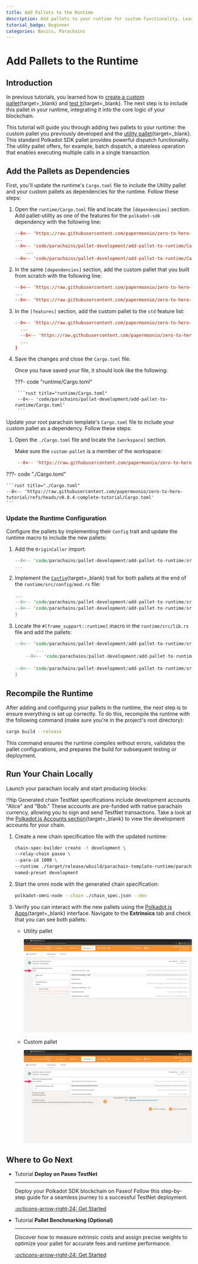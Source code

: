 ```yaml
---
title: Add Pallets to the Runtime
description: Add pallets to your runtime for custom functionality. Learn to configure and integrate pallets in Polkadot SDK-based blockchains.
tutorial_badge: Beginner
categories: Basics, Parachains
---
```


# Add Pallets to the Runtime

## Introduction

In previous tutorials, you learned how to [create a custom pallet](/tutorials/polkadot-sdk/parachains/zero-to-hero/build-custom-pallet/){target=\_blank} and [test it](/tutorials/polkadot-sdk/parachains/zero-to-hero/pallet-unit-testing/){target=\_blank}. The next step is to include this pallet in your runtime, integrating it into the core logic of your blockchain.

This tutorial will guide you through adding two pallets to your runtime: the custom pallet you previously developed and the [utility pallet](https://paritytech.github.io/polkadot-sdk/master/pallet_utility/index.html){target=\_blank}. This standard Polkadot SDK pallet provides powerful dispatch functionality. The utility pallet offers, for example, batch dispatch, a stateless operation that enables executing multiple calls in a single transaction.

## Add the Pallets as Dependencies

First, you'll update the runtime's `Cargo.toml` file to include the Utility pallet and your custom pallets as dependencies for the runtime. Follow these steps:

1. Open the `runtime/Cargo.toml` file and locate the `[dependencies]` section. Add pallet-utility as one of the features for the `polkadot-sdk` dependency with the following line:

    ```toml hl_lines="4" title="runtime/Cargo.toml"
    --8<-- 'https://raw.githubusercontent.com/papermoonio/zero-to-hero-tutorial/refs/heads/v0.0.4-complete-tutorial/runtime/Cargo.toml:19:19'
    ...
    --8<-- 'code/parachains/pallet-development/add-pallet-to-runtime/Cargo.toml:26:27'
        ...
    --8<-- 'code/parachains/pallet-development/add-pallet-to-runtime/Cargo.toml:55:55'
    ```

2. In the same `[dependencies]` section, add the custom pallet that you built from scratch with the following line:

    ```toml hl_lines="3" title="Cargo.toml"
    --8<-- 'https://raw.githubusercontent.com/papermoonio/zero-to-hero-tutorial/refs/heads/v0.0.4-complete-tutorial/runtime/Cargo.toml:19:19'
    ...
    --8<-- 'https://raw.githubusercontent.com/papermoonio/zero-to-hero-tutorial/refs/heads/v0.0.4-complete-tutorial/runtime/Cargo.toml:30:30'
    ```

3. In the `[features]` section, add the custom pallet to the `std` feature list:

    ```toml hl_lines="5" title="Cargo.toml"
    --8<-- 'https://raw.githubusercontent.com/papermoonio/zero-to-hero-tutorial/refs/heads/v0.0.4-complete-tutorial/runtime/Cargo.toml:32:34'
      ...
      --8<-- 'https://raw.githubusercontent.com/papermoonio/zero-to-hero-tutorial/refs/heads/v0.0.4-complete-tutorial/runtime/Cargo.toml:43:43'
      ...
    ]
    ```

3. Save the changes and close the `Cargo.toml` file.

    Once you have saved your file, it should look like the following:

    ???- code "runtime/Cargo.toml"
        
        ```rust title="runtime/Cargo.toml"
        --8<-- 'code/parachains/pallet-development/add-pallet-to-runtime/Cargo.toml'
        ```

Update your root parachain template's `Cargo.toml` file to include your custom pallet as a dependency. Follow these steps:

1. Open the `./Cargo.toml` file and locate the `[workspace]` section. 
    
    Make sure the `custom-pallet` is a member of the workspace:

    ```toml hl_lines="4" title="Cargo.toml"
     --8<-- 'https://raw.githubusercontent.com/papermoonio/zero-to-hero-tutorial/refs/heads/v0.0.4-complete-tutorial/Cargo.toml:8:14'
    ```

???- code "./Cargo.toml"

    ```rust title="./Cargo.toml"
    --8<-- 'https://raw.githubusercontent.com/papermoonio/zero-to-hero-tutorial/refs/heads/v0.0.4-complete-tutorial/Cargo.toml'
    ```


### Update the Runtime Configuration

Configure the pallets by implementing their `Config` trait and update the runtime macro to include the new pallets:

1. Add the `OriginCaller` import:

    ```rust title="mod.rs" hl_lines="8"
    --8<-- 'code/parachains/pallet-development/add-pallet-to-runtime/src/configs/mod.rs:59:60'
    ...
    ```

2. Implement the [`Config`](https://paritytech.github.io/polkadot-sdk/master/pallet_utility/pallet/trait.Config.html){target=\_blank} trait for both pallets at the end of the `runtime/src/config/mod.rs` file:

    ```rust title="mod.rs" hl_lines="8-25"
    ...
    --8<-- 'code/parachains/pallet-development/add-pallet-to-runtime/src/configs/mod.rs:320:332'
    --8<-- 'code/parachains/pallet-development/add-pallet-to-runtime/src/configs/mod.rs:334:342'
    }
    ```

3. Locate the `#[frame_support::runtime]` macro in the `runtime/src/lib.rs` file and add the pallets:

    ```rust hl_lines="9-14" title="lib.rs"
    --8<-- 'code/parachains/pallet-development/add-pallet-to-runtime/src/lib.rs:256:259'
            ...
        --8<-- 'code/parachains/pallet-development/add-pallet-to-runtime/src/lib.rs:270:271'

    --8<-- 'code/parachains/pallet-development/add-pallet-to-runtime/src/lib.rs:320:324'
    }
    ```

## Recompile the Runtime

After adding and configuring your pallets in the runtime, the next step is to ensure everything is set up correctly. To do this, recompile the runtime with the following command (make sure you're in the project's root directory):

```bash
cargo build --release
```

This command ensures the runtime compiles without errors, validates the pallet configurations, and prepares the build for subsequent testing or deployment.

## Run Your Chain Locally

Launch your parachain locally and start producing blocks:

!!!tip
    Generated chain TestNet specifications include development accounts "Alice" and "Bob." These accounts are pre-funded with native parachain currency, allowing you to sign and send TestNet transactions. Take a look at the [Polkadot.js Accounts section](https://polkadot.js.org/apps/#/accounts){target=\_blank} to view the development accounts for your chain.

1. Create a new chain specification file with the updated runtime:

    ```bash
    chain-spec-builder create -t development \
    --relay-chain paseo \
    --para-id 1000 \
    --runtime ./target/release/wbuild/parachain-template-runtime/parachain_template_runtime.compact.compressed.wasm \
    named-preset development
    ```

2. Start the omni node with the generated chain specification:

    ```bash
    polkadot-omni-node --chain ./chain_spec.json --dev
    ```

3. Verify you can interact with the new pallets using the [Polkadot.js Apps](https://polkadot.js.org/apps/?rpc=ws%3A%2F%2F127.0.0.1%3A9944#/extrinsics){target=\_blank} interface. Navigate to the **Extrinsics** tab and check that you can see both pallets:

    - Utility pallet

        ![](/images/parachains/pallet-development/add-pallet-to-runtime/add-pallets-to-runtime-1.webp)
    

    - Custom pallet

        ![](/images/parachains/pallet-development/add-pallet-to-runtime/add-pallets-to-runtime-2.webp)

## Where to Go Next

<div class="grid cards" markdown>

-   <span class="badge tutorial">Tutorial</span> __Deploy on Paseo TestNet__

    ---

    Deploy your Polkadot SDK blockchain on Paseo! Follow this step-by-step guide for a seamless journey to a successful TestNet deployment.

    [:octicons-arrow-right-24: Get Started](/tutorials/polkadot-sdk/parachains/zero-to-hero/deploy-to-testnet/)

-   <span class="badge tutorial">Tutorial</span> __Pallet Benchmarking (Optional)__

    ---

    Discover how to measure extrinsic costs and assign precise weights to optimize your pallet for accurate fees and runtime performance.

    [:octicons-arrow-right-24: Get Started](/tutorials/polkadot-sdk/parachains/zero-to-hero/pallet-benchmarking/)

</div>
